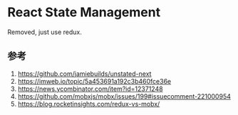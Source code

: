 # React State Management

<!--
ID: 488e4317-27c2-47bd-95f4-8b7d0b528920
Status: draft
Date: 2020-05-28T14:09:32
Modified: 2020-05-28T14:09:32
wp_id: 1190
-->

Removed, just use redux.

## 参考

1. https://github.com/jamiebuilds/unstated-next
2. https://imweb.io/topic/5a453691a192c3b460fce36e
3. https://news.ycombinator.com/item?id=12371248
4. https://github.com/mobxjs/mobx/issues/199#issuecomment-221000954
5. https://blog.rocketinsights.com/redux-vs-mobx/